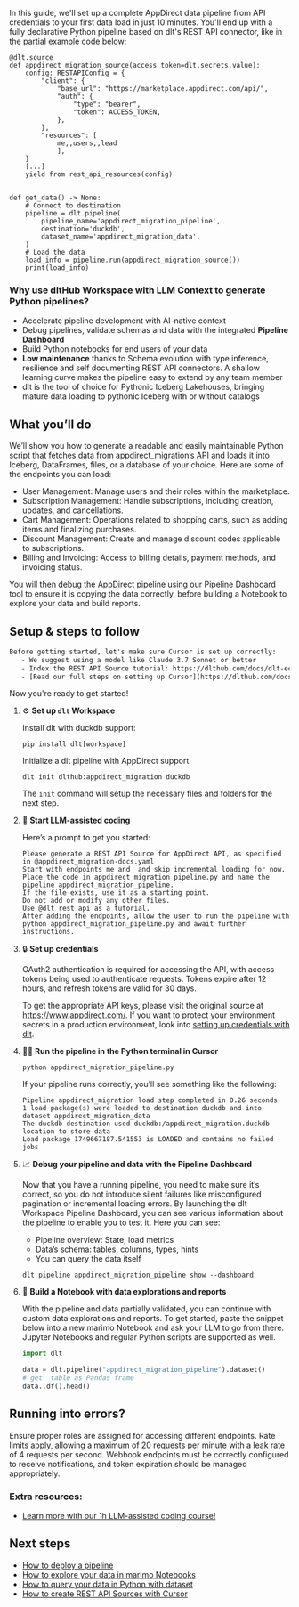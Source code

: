 In this guide, we'll set up a complete AppDirect data pipeline from API credentials to your first data load in just 10 minutes. You'll end up with a fully declarative Python pipeline based on dlt's REST API connector, like in the partial example code below:

```python-outcome
@dlt.source
def appdirect_migration_source(access_token=dlt.secrets.value):
    config: RESTAPIConfig = {
        "client": {
            "base_url": "https://marketplace.appdirect.com/api/",
            "auth": {
                "type": "bearer",
                "token": ACCESS_TOKEN,
            },
        },
        "resources": [
            me,,users,,lead
            ],
    }
    [...]
    yield from rest_api_resources(config)


def get_data() -> None:
    # Connect to destination
    pipeline = dlt.pipeline(
        pipeline_name='appdirect_migration_pipeline',
        destination='duckdb',
        dataset_name='appdirect_migration_data', 
    )
    # Load the data
    load_info = pipeline.run(appdirect_migration_source())
    print(load_info) 
```

### Why use dltHub Workspace with LLM Context to generate Python pipelines?

- Accelerate pipeline development with AI-native context
- Debug pipelines, validate schemas and data with the integrated **Pipeline Dashboard**
- Build Python notebooks for end users of your data
- **Low maintenance** thanks to Schema evolution with type inference, resilience and self documenting REST API connectors. A shallow learning curve makes the pipeline easy to extend by any team member
- dlt is the tool of choice for Pythonic Iceberg Lakehouses, bringing mature data loading to pythonic Iceberg with or without catalogs

## What you’ll do

We’ll show you how to generate a readable and easily maintainable Python script that fetches data from appdirect_migration’s API and loads it into Iceberg, DataFrames, files, or a database of your choice. Here are some of the endpoints you can load:

- User Management: Manage users and their roles within the marketplace.
- Subscription Management: Handle subscriptions, including creation, updates, and cancellations.
- Cart Management: Operations related to shopping carts, such as adding items and finalizing purchases.
- Discount Management: Create and manage discount codes applicable to subscriptions.
- Billing and Invoicing: Access to billing details, payment methods, and invoicing status.

You will then debug the AppDirect pipeline using our Pipeline Dashboard tool to ensure it is copying the data correctly, before building a Notebook to explore your data and build reports.

## Setup & steps to follow

```default
Before getting started, let's make sure Cursor is set up correctly:
   - We suggest using a model like Claude 3.7 Sonnet or better
   - Index the REST API Source tutorial: https://dlthub.com/docs/dlt-ecosystem/verified-sources/rest_api/ and add it to context as **@dlt rest api**
   - [Read our full steps on setting up Cursor](https://dlthub.com/docs/dlt-ecosystem/llm-tooling/cursor-restapi#23-configuring-cursor-with-documentation)
```

Now you're ready to get started!

1. ⚙️ **Set up `dlt` Workspace**
    
    Install dlt with duckdb support:
    ```shell
    pip install dlt[workspace]
    ```

    Initialize a dlt pipeline with AppDirect support.
    ```shell
    dlt init dlthub:appdirect_migration duckdb
    ```

    The `init` command will setup the necessary files and folders for the next step.
    
2. 🤠 **Start LLM-assisted coding**
    
    Here’s a prompt to get you started:
    
    ```prompt
    Please generate a REST API Source for AppDirect API, as specified in @appdirect_migration-docs.yaml 
    Start with endpoints me and  and skip incremental loading for now. 
    Place the code in appdirect_migration_pipeline.py and name the pipeline appdirect_migration_pipeline. 
    If the file exists, use it as a starting point. 
    Do not add or modify any other files. 
    Use @dlt rest api as a tutorial. 
    After adding the endpoints, allow the user to run the pipeline with python appdirect_migration_pipeline.py and await further instructions.
    ```

    
3. 🔒 **Set up credentials** 
    
    OAuth2 authentication is required for accessing the API, with access tokens being used to authenticate requests. Tokens expire after 12 hours, and refresh tokens are valid for 30 days.
    
    To get the appropriate API keys, please visit the original source at https://www.appdirect.com/.
    If you want to protect your environment secrets in a production environment, look into [setting up credentials with dlt](https://dlthub.com/docs/walkthroughs/add_credentials).
    
4. 🏃‍♀️ **Run the pipeline in the Python terminal in Cursor**
    
    ```shell
    python appdirect_migration_pipeline.py
    ```
    
    If your pipeline runs correctly, you’ll see something like the following:
    
    ```shell
    Pipeline appdirect_migration load step completed in 0.26 seconds
    1 load package(s) were loaded to destination duckdb and into dataset appdirect_migration_data
    The duckdb destination used duckdb:/appdirect_migration.duckdb location to store data
    Load package 1749667187.541553 is LOADED and contains no failed jobs
    ```
    
5. 📈 **Debug your pipeline and data with the Pipeline Dashboard**

    Now that you have a running pipeline, you need to make sure it’s correct, so you do not introduce silent failures like misconfigured pagination or incremental loading errors. By launching the dlt Workspace Pipeline Dashboard, you can see various information about the pipeline to enable you to test it. Here you can see:
    - Pipeline overview: State, load metrics
    - Data’s schema: tables, columns, types, hints
    - You can query the data itself
    
    ```shell
    dlt pipeline appdirect_migration_pipeline show --dashboard
    ```
    
6. 🐍 **Build a Notebook with data explorations and reports**

    With the pipeline and data partially validated, you can continue with custom data explorations and reports. To get started, paste the snippet below into a new marimo Notebook and ask your LLM to go from there. Jupyter Notebooks and regular Python scripts are supported as well.

    
    ```python
    import dlt

   data = dlt.pipeline("appdirect_migration_pipeline").dataset()
   # get  table as Pandas frame
   data..df().head()
    ```

## Running into errors?

Ensure proper roles are assigned for accessing different endpoints. Rate limits apply, allowing a maximum of 20 requests per minute with a leak rate of 4 requests per second. Webhook endpoints must be correctly configured to receive notifications, and token expiration should be managed appropriately.

### Extra resources:

- [Learn more with our 1h LLM-assisted coding course!](https://www.youtube.com/watch?v=GGid70rnJuM)

## Next steps

- [How to deploy a pipeline](https://dlthub.com/docs/walkthroughs/deploy-a-pipeline)
- [How to explore your data in marimo Notebooks](https://dlthub.com/docs/general-usage/dataset-access/marimo)
- [How to query your data in Python with dataset](https://dlthub.com/docs/general-usage/dataset-access/dataset)
- [How to create REST API Sources with Cursor](https://dlthub.com/docs/dlt-ecosystem/llm-tooling/cursor-restapi)